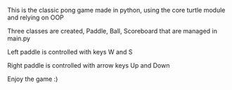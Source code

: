 This is the classic pong game made in python, using the core turtle module and relying on OOP

Three classes are created, Paddle, Ball, Scoreboard that are managed in main.py

Left paddle is controlled with keys W and S

Right paddle is controlled with arrow keys Up and Down

Enjoy the game :)
